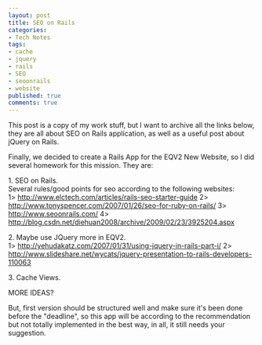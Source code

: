 ```yaml
---
layout: post
title: SEO on Rails
categories:
- Tech Notes
tags:
- cache
- jquery
- rails
- SEO
- seoonrails
- website
published: true
comments: true
---
```

<p><div>This post is a copy of my work stuff, but I want to archive all the links below, they are all about SEO on Rails application, as well as a useful post about jQuery on Rails.
<div /></div></p>

<p>Finally, we decided to create a Rails App for the EQV2 New Website, so I did several homework for this mission. They are:</p>

<p>1. SEO on Rails.<br />
Several rules/good points for seo according to the following websites:<br />
1&gt; <a href="http://www.elctech.com/articles/rails-seo-starter-guide">http://www.elctech.com/articles/rails-seo-starter-guide</a>
2&gt; <a href="http://www.tonyspencer.com/2007/01/26/seo-for-ruby-on-rails/">http://www.tonyspencer.com/2007/01/26/seo-for-ruby-on-rails/</a>
3&gt; <a href="http://www.seoonrails.com/">http://www.seoonrails.com/</a>
4&gt; <a href="http://blog.csdn.net/diehuan2008/archive/2009/02/23/3925204.aspx">http://blog.csdn.net/diehuan2008/archive/2009/02/23/3925204.aspx</a></p>

<p>2. Maybe use JQuery more in EQV2.<br />
1&gt; <a href="http://yehudakatz.com/2007/01/31/using-jquery-in-rails-part-i/">http://yehudakatz.com/2007/01/31/using-jquery-in-rails-part-i/</a>
2&gt; <a href="http://www.slideshare.net/wycats/jquery-presentation-to-rails-developers-110063">http://www.slideshare.net/wycats/jquery-presentation-to-rails-developers-110063</a></p>

<p>3. Cache Views.</p>

<p>MORE IDEAS?</p>

<p>But, first version should be structured well and make sure it's been done before the "deadline", so this app will be according to the recommendation but not totally implemented in the best way, in all, it still needs your suggestion.
</p>
